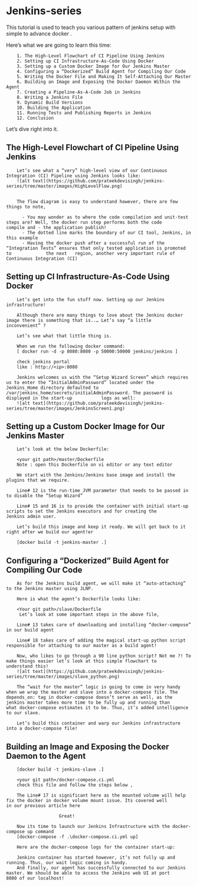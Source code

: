 # Jenkins-series
This tutorial is used to teach you various pattern of jenkins setup with simple to advance docker . 

Here’s what we are going to learn this time:

        1. The High-Level Flowchart of CI Pipeline Using Jenkins
        2. Setting up CI Infrastructure-As-Code Using Docker
        3. Setting up a Custom Docker Image for Our Jenkins Master
        4. Configuring a “Dockerized” Build Agent for Compiling Our Code
        5. Writing the Docker File and Making It Self-Attaching Our Master
        6. Building an Image and Exposing the Docker Daemon Within the Agent
        7. Creating a Pipeline-As-A-Code Job in Jenkins
        8. Writing a Jenkins File
        9. Dynamic Build Versions
        10. Building the Application
        11. Running Tests and Publishing Reports in Jenkins
        12. Conclusion

Let’s dive right into it.

## The High-Level Flowchart of CI Pipeline Using Jenkins
        Let’s see what a “very” high-level view of our Continuous Integration (CI) Pipeline using Jenkins looks like:
        ![alt text](https://github.com/prateekdevisingh/jenkins-series/tree/master/images/HighLevelFlow.png)


        The flow diagram is easy to understand however, there are few things to note,

          - You may wonder as to where the code compilation and unit-test steps are? Well, the docker run step performs both the code               compile and - the application publish!
          - The dotted line marks the boundary of our CI tool, Jenkins, in this example
          - Having the docker push after a successful run of the “Integration Tests” ensures that only tested application is promoted to             the next   region, another very important rule of Continuous Integration (CI)

## Setting up CI Infrastructure-As-Code Using Docker
        Let’s get into the fun stuff now. Setting up our Jenkins infrastructure!

        Although there are many things to love about the Jenkins docker image there is something that is..… Let’s say “a little                 inconvenient” ?

        Let’s see what that little thing is.

        When we run the following docker command:
        [ docker run -d -p 8080:8080 -p 50000:50000 jenkins/jenkins ]

        check jenkins portal
        like : http://<ip>:8080

        Jenkins welcomes us with the “Setup Wizard Screen” which requires us to enter the “InitialAdminPassword” located under the               Jenkins_Home directory defaulted to /var/jenkins_home/secrets/initialAdminPassword. The password is displayed in the start-up           logs as well:
        ![alt text](https://github.com/prateekdevisingh/jenkins-series/tree/master/images/JenkinsScreen1.png)


## Setting up a Custom Docker Image for Our Jenkins Master
        Let’s look at the below Dockerfile:

        <your git path>/master/Dockerfile
        Note : open this Dockerfile on vi editor or any text editor 

        We start with the Jenkins/Jenkins base image and install the plugins that we require.

        Line# 12 is the run-time JVM parameter that needs to be passed in to disable the “Setup Wizard”

        Line# 15 and 16 is to provide the container with initial start-up scripts to set the Jenkins executors and for creating the             Jenkins admin user.

        Let’s build this image and keep it ready. We will get back to it right after we build our agent!er

        [docker build -t jenkins-master .]

## Configuring a “Dockerized” Build Agent for Compiling Our Code

        As for the Jenkins build agent, we will make it “auto-attaching” to the Jenkins master using JLNP.

        Here is what the agent’s Dockerfile looks like:

        <Your git path>/slave/Dockerfile
         Let’s look at some important steps in the above file,

        Line# 13 takes care of downloading and installing “docker-compose” in our build agent

        Line# 18 takes care of adding the magical start-up python script responsible for attaching to our master as a build agent!

        Now, who likes to go through a 90 line python script? Not me ?! To make things easier let’s look at this simple flowchart to             understand this!      
        ![alt text](https://github.com/prateekdevisingh/jenkins-series/tree/master/images/slave_python.png)
        
        The “wait for the master” logic is going to come in very handy when we wrap the master and slave into a docker-compose file. The         depends_on: tag in docker-compose doesn’t serve as well, as the jenkins master takes more time to be fully up and running than           what docker-compose estimates it to be. Thus, it’s added intelligence to our slave.

        Let’s build this container and warp our Jenkins infrastructure into a docker-compose file!
## Building an Image and Exposing the Docker Daemon to the Agent

        [docker build -t jenkins-slave .]
        
        <your git path>/docker-compose.ci.yml
        check this file and follow the steps below ,
        
        The Line# 17 is significant here as the mounted volume will help fix the docker in docker volume mount issue. Its covered well           in our previous article here

                        Great!

        Now its time to launch our Jenkins Infrastructure with the docker-compose up command
        [docker-compose -f .\docker-compose.ci.yml up]
        
        Here are the docker-compose logs for the container start-up:

        Jenkins container has started however, it’s not fully up and running. Thus, our wait logic coming in handy.
        And finally, our agent has successfully connected to our Jenkins master. We should be able to access the Jenkins web UI at port         8080 of our localhost!
        
        
